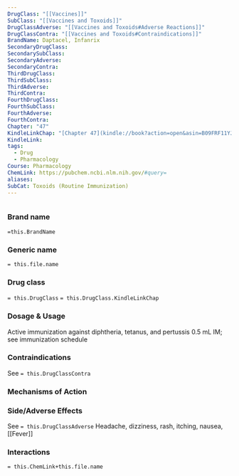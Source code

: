 ```yaml
---
DrugClass: "[[Vaccines]]"
SubClass: "[[Vaccines and Toxoids]]"
DrugClassAdverse: "[[Vaccines and Toxoids#Adverse Reactions]]"
DrugClassContra: "[[Vaccines and Toxoids#Contraindications]]"
BrandName: Daptacel, Infanrix
SecondaryDrugClass: 
SecondarySubClass: 
SecondaryAdverse: 
SecondaryContra: 
ThirdDrugClass: 
ThirdSubClass: 
ThirdAdverse: 
ThirdContra: 
FourthDrugClass: 
FourthSubClass: 
FourthAdverse: 
FourthContra: 
Chapter: "47"
KindleLinkChap: "[Chapter 47](kindle://book?action=open&asin=B09FRF11YJ&location=27339)"
KindleLink: 
tags:
  - Drug
  - Pharmacology
Course: Pharmacology
ChemLink: https://pubchem.ncbi.nlm.nih.gov/#query=
aliases: 
SubCat: Toxoids (Routine Immunization)
---
```

```smiles

```

### Brand name
`=this.BrandName`

### Generic name
`= this.file.name`

### Drug class 
`= this.DrugClass`
	`= this.DrugClass.KindleLinkChap`

### Dosage & Usage
Active immunization against diphtheria, tetanus, and pertussis 
0.5 mL IM; see immunization schedule 

### Contraindications
See `= this.DrugClassContra`

### Mechanisms of Action


### Side/Adverse Effects
See `= this.DrugClassAdverse`
Headache, dizziness, rash, itching, nausea, [[Fever]]

### Interactions

`= this.ChemLink+this.file.name`

